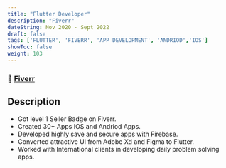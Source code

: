 ```yaml
---
title: "Flutter Developer"
description: "Fiverr"
dateString: Nov 2020 - Sept 2022
draft: false
tags: ['FLUTTER', 'FIVERR', 'APP DEVELOPMENT', 'ANDRIOD','IOS']
showToc: false
weight: 103
--- 
```

### 🔗 [Fiverr](https://www.fiverr.com/akhlaq2000/build-ios-and-android-app-with-ui-using-flutter)

## Description

- Got level 1 Seller Badge on Fiverr.
- Created 30+ Apps IOS and Andriod Apps.
- Developed highly save and secure apps with Firebase.
- Converted attractive UI from Adobe Xd and Figma to Flutter.
- Worked with International clients in developing daily problem solving apps.

